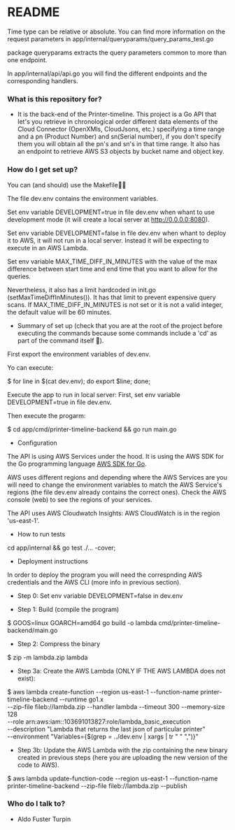 # README #
Time type can be relative or absolute. You can find more information on the request parameters in app/internal/queryparams/query_params_test.go 

package queryparams extracts the query parameters common to more than one endpoint.

In app/internal/api/api.go you will find the different endpoints and the corresponding handlers.

### What is this repository for? ###

* It is the back-end of the Printer-timeline. 
This project is a Go API that let's you retrieve in chronological order different data elements of the Cloud Connector (OpenXMls, CloudJsons, etc.) specifying a time range and a pn (Product Number) and sn(Serial number), if you don't specify them you will obtain all the pn's and sn's in that time range. It also has an endpoint to retrieve AWS S3 objects by bucket name and object key.

### How do I get set up? ###
You can (and should) use the Makefile👨‍💻

The file dev.env contains the environment variables. 

Set env variable DEVELOPMENT=true in file dev.env when whant to use development mode (it will create a local server at http://0.0.0.0:8080).

Set env variable DEVELOPMENT=false in file dev.env when whant to deploy it to AWS, it will not run in a local server. Instead it will be expecting to execute in an AWS Lambda.

Set env variable MAX_TIME_DIFF_IN_MINUTES with the value of the max difference between start time and end time that you want to allow for the queries. 

Nevertheless, it also has a limit hardcoded in init.go (setMaxTimeDiffInMinutes()). It has that limit to prevent expensive query scans.
If MAX_TIME_DIFF_IN_MINUTES is not set or it is not a valid integer, the default value will be 60 minutes.

* Summary of set up (check that you are at the root of the project before executing the commands because some commands include a 'cd' as part of the command itself 🧐).

First export the environment variables of dev.env. 

Yo can execute:

$ for line in $(cat dev.env); do export $line; done; 

Execute the app to run in local server:
First, set env variable DEVELOPMENT=true in file dev.env.

Then execute the progarm:

$ cd app/cmd/printer-timeline-backend && go run main.go

* Configuration

The API is using AWS Services under the hood. It is using the AWS SDK for the Go programming language [AWS SDK for Go](https://aws.amazon.com/sdk-for-go/).

AWS uses different regions and depending where the AWS Services are you will need to change the environment variables to match the AWS Service's regions (the file dev.env already contains the correct ones). Check the AWS console (web) to see the regions of your services.

The API uses AWS Cloudwatch Insights: AWS CloudWatch is in the region 'us-east-1'. 


* How to run tests

cd app/internal  && go test ./... -cover; 

* Deployment instructions

In order to deploy the program you will need the correspnding AWS credentials and the AWS CLI (more info in previous section).

- Step 0: Set env variable DEVELOPMENT=false in dev.env

- Step 1: Build (compile the program)

$ GOOS=linux GOARCH=amd64 go build -o lambda cmd/printer-timeline-backend/main.go

- Step 2: Compress the binary

$ zip -m lambda.zip lambda

- Step 3a: Create the AWS Lambda (ONLY IF THE AWS LAMBDA does not exist):

$ aws lambda create-function --region us-east-1 --function-name printer-timeline-backend --runtime go1.x \
  --zip-file fileb://lambda.zip --handler lambda --timeout 300 --memory-size 128 \
  --role arn:aws:iam::103691013827:role/lambda_basic_execution \
  --description "Lambda that returns the last json of particular printer" \
  --environment "Variables={$(grep = ../dev.env | xargs | tr " " ",")}"

- Step 3b: Update the AWS Lambda with the zip containing the new binary created in previous steps (here you are uploading the new version of the code to AWS).

$ aws lambda update-function-code --region us-east-1 --function-name printer-timeline-backend --zip-file fileb://lambda.zip --publish

### Who do I talk to? ###
* Aldo Fuster Turpin
